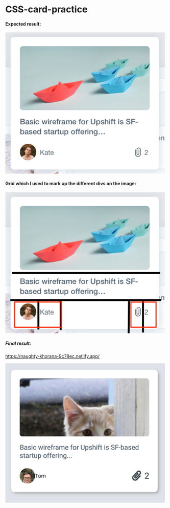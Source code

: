 # CSS-card-practice
#### Expected result:
<img src="expected_result.png" width="500">


#### Grid which I used to mark up the different divs on the image:
<img src="expected_result_grid.png" width="500">

##### Final result:
https://naughty-khorana-9c78ec.netlify.app/

<img src="final_result.png" width="500">



